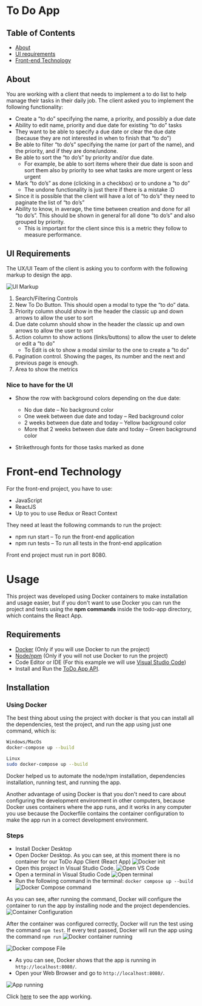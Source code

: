 # To Do App

## Table of Contents

- [About](#about)
- [UI requirements](#requirements)
- [Front-end Technology](#technology)


## About <a name="about"></a>

You are working with a client that needs to implement a to do list to help manage their tasks in their daily job. The client asked you to implement the following functionality: 

- Create a “to do” specifying the name, a priority, and possibly a due date 
- Ability to edit name, priority and due date for existing “to do” tasks 
- They want to be able to specify a due date or clear the due date (because they are not interested in when to finish that “to do”) 
- Be able to filter “to do’s” specifying the name (or part of the name), and the priority, and if they are done/undone. 
- Be able to sort the “to do’s” by priority and/or due date.   
    - For example, be able to sort items where their due date is soon and sort them also by priority to see what tasks are more urgent or less urgent 
- Mark “to do’s” as done (clicking in a checkbox) or to undone a “to do” 
    - The undone functionality is just there if there is a mistake :D 
- Since it is possible that the client will have a lot of “to do’s” they need to paginate the list of “to do’s” 
- Ability to know, in average, the time between creation and done for all “to do’s”. This should be shown in general for all done “to do’s” and also grouped by priority. 
    - This is important for the client since this is a metric they follow to measure performance. 

## UI Requirements <a name="requirements"></a>

The UX/UI Team of the client is asking you to conform with the following markup to design the app. 

![UI Markup](./assets/ui-structure.png)

1. Search/Filtering Controls 
2. New To Do Button. This should open a modal to type the “to do” data. 
3. Priority column should show in the header the classic up and down arrows to allow the user to sort 
4. Due date column should show in the header the classic up and own arrows to allow the user to sort 
5. Action column to show actions (links/buttons) to allow the user to delete or edit a “to do” 
    - To Edit is ok to show a modal similar to the one to create a “to do” 
6. Pagination control. Showing the pages, its number and the next and previous page is enough. 
7. Area to show the metrics 


### Nice to have for the UI 

- Show the row with background colors depending on the due date: 
    - No due date – No background color 
    - One week between due date and today – Red background color 
    - 2 weeks between due date and today – Yellow background color 
    - More that 2 weeks between due date and today – Green background color 

- Strikethrough fonts for those tasks marked as done 

# Front-end Technology 

For the front-end project, you have to use: 
- JavaScript 
- ReactJS 
- Up to you to use Redux or React Context 

They need at least the following commands to run the project: 
- npm run start – To run the front-end application 
- npm run tests – To run all tests in the front-end application 

Front end project must run in port 8080. 

# Usage

This project was developed using Docker containers to make installation and usage easier, but if you don't want to use Docker you can run the project and tests using the **npm commands** inside the todo-app directory, which contains the React App.

## Requirements
- [Docker](https://www.docker.com/) (Only if you will use Docker to run the project)
- [Node/npm](https://docs.npmjs.com/downloading-and-installing-node-js-and-npm) (Only if you will not use Docker to run the project)
- Code Editor or IDE (For this example we will use [Visual Studio Code](https://code.visualstudio.com/))
- Install and Run the [ToDo App  API](https://github.com/EdgarRamirezFuentes/ToDo-App-API).


## Installation

### Using Docker

The best thing about using the project with docker is that you can install all the dependencies, test the project, and run the app using just one command, which is:
```bash
Windows/MacOs
docker-compose up --build

Linux
sudo docker-compose up --build
```

Docker helped us to automate the node/npm installation, dependencies installation, running test, and running the app.

Another advantage of using Docker is that you don't need to care about configuring the development environment in other computers, because Docker uses containers where the app runs, and it works in any computer you use because the Dockerfile contains the container configuration to make the app run in a correct development environment.

### Steps

- Install Docker Desktop 
- Open Docker Desktop. As you can see, at this moment there is no container for our ToDo App Client (React App)
![Docker init](./assets/docker-init.png)
- Open this project in Visual Studio Code.
![Open VS Code](./assets/open-vs.png)
- Open a terminal in Visual Studio Code
![Open terminal](./assets/open-terminal.png)
- Run the following command in the terminal: ```docker compose up --build```
![Docker Compose command](./assets/terminal-command.png)

As you can see, after running the command, Docker will configure the container to run the app by installing node and the project dependencies.
![Container Configuration](./assets/run-command.png)

After the container was configured correctly, Docker will run the test using the command ```npm test```. If every test passed, Docker will run the app using the command ```npm run```
![Docker container running](./assets/container-running.png)

![Docker compose File](./assets/docker-compose-file.png)

- As you can see, Docker shows that the app is running in ```http://localhost:8080/```.
- Open your Web Browser and go to ```http://localhost:8080/```.

![App running](./assets/running-app.png)

Click [here](https://youtu.be/Wu-HqB15H1o) to see the app working.